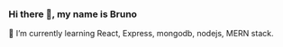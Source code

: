 ### Hi there 👋,  my name is Bruno

🌱 I’m currently learning React, Express, mongodb, nodejs, MERN stack.  


